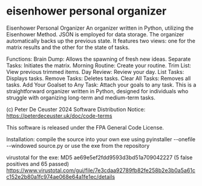 # eisenhower personal organizer 
Eisenhower Personal Organizer
An organizer written in Python, utilizing the Eisenhower Method. JSON is employed for data storage. The organizer automatically backs up the previous state. It features two views: one for the matrix results and the other for the state of tasks.

Functions:
Brain Dump: Allows the spawning of fresh new ideas.
Separate Tasks: Initiates the matrix.
Morning Routine: Create your routine.
Trim List: View previous trimmed items.
Day Review: Review your day.
List Tasks: Displays tasks.
Remove Tasks: Deletes tasks.
Clear All Tasks: Removes all tasks.
Add Your Goalset to Any Task: Attach your goals to any task.
This is a straightforward organizer written in Python, designed for individuals who struggle with organizing long-term and medium-term tasks.

(c) Peter De Ceuster 2024
Software Distribution Notice: https://peterdeceuster.uk/doc/code-terms 

This software is released under the FPA General Code License.
 
 Installation: compile the source into your own exe using pyinstaller --onefile --windowed  source.py
 or use the exe from the repository
 
 virustotal for the exe: MD5 ae69e5ef2fdd9593d3bd51a709042227
 (5 false positives and 65 passed)
 https://www.virustotal.com/gui/file/7e3cdaa92789fb82fe258b2e3b0a5a61cc152e2b80a1fc974ae068e64a1fe1ec/details
 
 
 
 
 
 
  